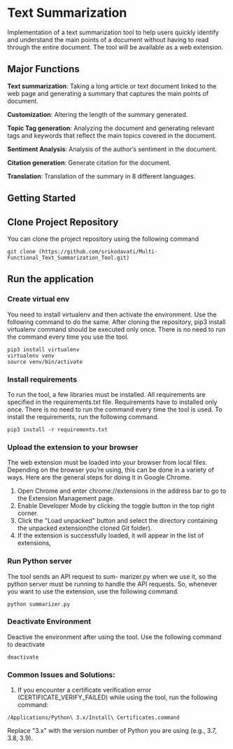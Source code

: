 
# Text Summarization

Implementation of a text summarization tool to help users quickly identify and understand the main points of a document without having to read through the entire document. The tool will be available as a web extension.

## Major Functions
**Text summarization**: Taking a long article or text document linked to the web page and generating a summary that captures the main points of document.

**Customization**: Altering the length of the summary generated.

**Topic Tag generation**: Analyzing the document and generating relevant tags and keywords that reflect the main topics covered in the document.

**Sentiment Analysis**: Analysis of the author’s sentiment in the document.

**Citation generation**: Generate citation for the document.

**Translation**: Translation of the summary in 8 different languages.

## Getting Started

## Clone Project Repository 

You can clone the project repository using the following command

```
git clone (https://github.com/srikodavati/Multi-Functional_Text_Summarization_Tool.git)
```

## Run the application

### Create virtual env

You need to install virtualenv and then activate the environment. Use the following command to do the same. After cloning the repository, pip3 install virtualenv command should be executed only once. There is no need to run the command every time you use the tool.

```
pip3 install virtualenv
virtualenv venv
source venv/bin/activate
```

### Install requirements

To run the tool, a few libraries must be installed. All requirements are specified in the requirements.txt file. Requirements have to installed only once. There is no need to run the command every time the tool is used. To install the requirements, run the following command.

```
pip3 install -r requirements.txt
```

### Upload the extension to your browser
The web extension must be loaded into your browser from local files. Depending on the browser you’re using, this can be done in a variety of ways. Here are the general steps for doing it in Google Chrome.
1) Open Chrome and enter chrome://extensions in the address bar to go to the Extension Management page.
2) Enable Developer Mode by clicking the toggle button in the top right corner.
3) Click the "Load unpacked" button and select the directory containing the unpacked extension(the cloned Git folder).
4) If the extension is successfully loaded, it will appear in the list of extensions,
### Run Python server

The tool sends an API request to sum- marizer.py when we use it, so the python server must be running to handle the API requests. So, whenever you want to use the extension, use the following command.

```
python summarizer.py
```

### Deactivate Environment 

Deactive the environment after using the tool. Use the following command to deactivate
```
deactivate
```

### Common Issues and Solutions:
1) If you encounter a certificate verification error (CERTIFICATE_VERIFY_FAILED) while using the tool, run the following command:

```
/Applications/Python\ 3.x/Install\ Certificates.command
```
Replace "3.x" with the version number of Python you are using (e.g.,
3.7, 3.8, 3.9).









